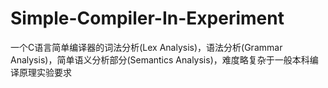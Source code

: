 # Simple-Compiler-In-Experiment
一个C语言简单编译器的词法分析(Lex Analysis)，语法分析(Grammar Analysis)，简单语义分析部分(Semantics Analysis)，难度略复杂于一般本科编译原理实验要求
